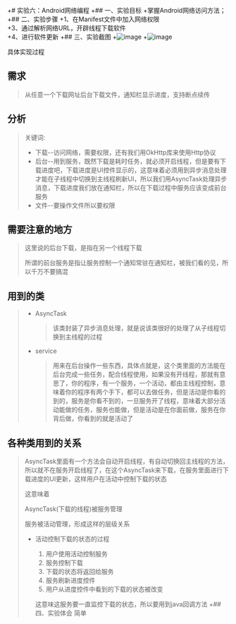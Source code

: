+# 实验六：Android网络编程 
+## 一、实验目标
+掌握Android网络访问方法；
+## 二、实验步骤
+1、在Manifest文件中加入网络权限<br />
+3、通过解析网络URL，开辟线程下载软件<br />
+4、进行软件更新
+## 三、实验截图
+![image](https://github.com/BACodeLab/android-labs-2018/blob/master/com1614080901231/6.png)
+![image](https://github.com/BACodeLab/android-labs-2018/blob/master/com1614080901231/7.png)

具体实现过程
## 需求

> 从任意一个下载网址后台下载文件，通知栏显示进度，支持断点续传

## 分析

> 关键词:
>
> + 下载--访问网络，需要权限，还有我们用OkHttp库来使用Http协议
> + 后台--用到服务，既然下载是耗时任务，就必须开启线程，但是要有下载进度吧，下载进度是UI控件显示的，这意味着必须用到异步消息处理才能在子线程中切换到主线程刷新UI，所以我们用AsyncTask处理异步消息，下载进度我们放在通知栏，所以在下载过程中服务应该变成前台服务
> + 文件--要操作文件所以要权限

## 需要注意的地方

> 这里说的后台下载，是指在另一个线程下载
>
> 所谓的前台服务是指让服务控制一个通知常驻在通知栏，被我们看的见，所以千万不要搞混

## 用到的类

> + AsyncTask
>
>   > 该类封装了异步消息处理，就是说该类很好的处理了从子线程切换到主线程的过程
>
> + service
>
>   > 用来在后台操作一些东西，具体点就是，这个类里面的方法能在后台完成一些任务，配合线程使用，如果没有开线程，那就有意思了，你的程序，有一个服务，一个活动，都由主线程控制，意味着你的程序有两个手下，都可以去做任务，但是活动是你看的到的，服务是你看不到的，一旦服务开了线程，意味着大部分活动能做的任务，服务也能做，但是活动是在你面前做，服务在你背后做，你看到的就是活动了

## 各种类用到的关系

> AsyncTask里面有一个方法会自动开启线程，有自动切换回主线程的方法，所以就不在服务开启线程了，在这个AsyncTask来下载，在服务里面进行下载进度的UI更新，这样用户在活动中控制下载的状态
>
> 这意味着
>
> AsyncTask(下载的线程)被服务管理
>
> 服务被活动管理，形成这样的层级关系
>
> + 活动控制下载的状态的过程
>
>   1. 用户使用活动控制服务
>   2. 服务控制下载
>   3. 下载的状态将返回给服务
>   4. 服务刷新进度控件
>   5. 用户从进度控件中看到的下载的状态被改变
>
>   这意味这服务要一直监控下载的状态，所以要用到java回调方法
+## 四、实验体会
简单
